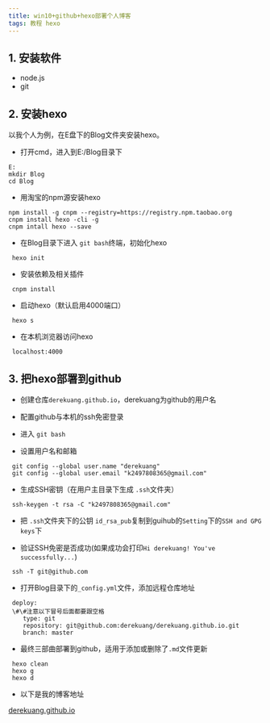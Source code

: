 ```yaml
---
title: win10+github+hexo部署个人博客
tags: 教程 hexo
---
```


## 1. 安装软件

- node.js
- git

## 2. 安装hexo

以我个人为例，在E盘下的Blog文件夹安装hexo。

- 打开cmd，进入到E:/Blog目录下

```
E:  
mkdir Blog  
cd Blog 
```

- 用淘宝的npm源安装hexo

```
npm install -g cnpm --registry=https://registry.npm.taobao.org  
cnpm install hexo -cli -g  
cnpm intall hexo --save
```

- 在Blog目录下进入 `git bash`终端，初始化hexo  

```
 hexo init  
```

- 安装依赖及相关插件  

```
 cnpm install  
```

- 启动hexo（默认启用4000端口）

```
 hexo s
```

- 在本机浏览器访问hexo

```
 localhost:4000
```

## 3. 把hexo部署到github

- 创建仓库`derekuang.github.io`，derekuang为github的用户名

- 配置github与本机的ssh免密登录

- 进入 `git bash`

- 设置用户名和邮箱

```
 git config --global user.name "derekuang"
 git config --global user.email "k2497808365@gmail.com"
```

- 生成SSH密钥（在用户主目录下生成 `.ssh`文件夹）

```
 ssh-keygen -t rsa -C "k2497808365@gmail.com"
```

- 把 `.ssh`文件夹下的公钥 `id_rsa_pub`复制到guihub的`Setting`下的`SSH and GPG keys`下

- 验证SSH免密是否成功(如果成功会打印`Hi derekuang! You've successfully...`)

```
 ssh -T git@github.com
```

- 打开Blog目录下的`_config.yml`文件，添加远程仓库地址

```
 deploy:  
 \#\#注意以下冒号后面都要跟空格 
 	type: git  
 	repository: git@github.com:derekuang/derekuang.github.io.git  
 	branch: master
```

- 最终三部曲部署到github，适用于添加或删除了`.md`文件更新

```
 hexo clean  
 hexo g
 hexo d
```

- 以下是我的博客地址

[derekuang.github.io](derekuang.github.io)